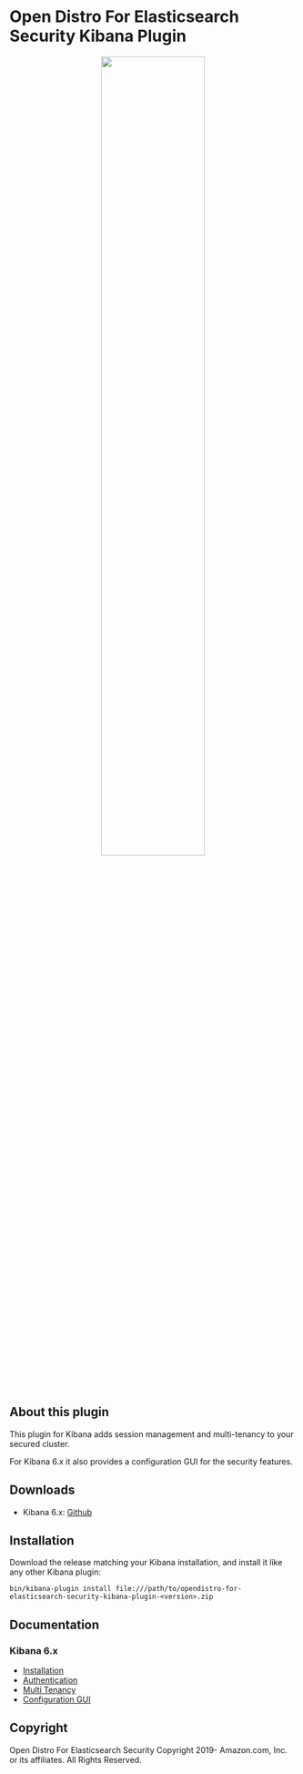 # Open Distro For Elasticsearch Security Kibana Plugin

<p align="center">
<img src="<TO BE REPLACED WITH OUR LOGO>" style="width: 60%" class="md_image"/>
</p>

## About this plugin
This plugin for Kibana adds session management and multi-tenancy to your secured cluster.

For Kibana 6.x it also provides a configuration GUI for the security features.

## Downloads

* Kibana 6.x: [Github](https://github.com/mauve-hedgehog/opendistro-elasticsearch-security-kibana-plugin)

## Installation

Download the release matching your Kibana installation, and install it like any other Kibana plugin:

```
bin/kibana-plugin install file:///path/to/opendistro-for-elasticsearch-security-kibana-plugin-<version>.zip
```

## Documentation

### Kibana 6.x
* [Installation](TBD)
* [Authentication](TBD)
* [Multi Tenancy](TBD)
* [Configuration GUI](TBD)

## Copyright
Open Distro For Elasticsearch Security Copyright 2019- Amazon.com, Inc. or its affiliates. All Rights Reserved.


